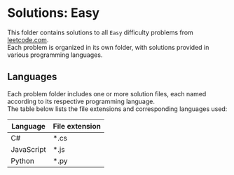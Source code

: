 # Solutions: Easy
This folder contains solutions to all `Easy` difficulty problems from [leetcode.com](https://leetcode.com).  
Each problem is organized in its own folder, with solutions provided in various programming languages.

## Languages
Each problem folder includes one or more solution files, each named according to its respective programming language.  
The table below lists the file extensions and corresponding languages used:

Language | File extension
--- | ---
C# | *.cs
JavaScript | *.js
Python | *.py
